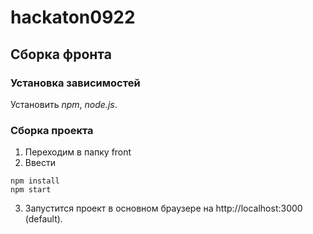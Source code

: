 # hackaton0922
## Сборка фронта
### Установка зависимостей
Установить *npm*, *node.js*.
### Сборка проекта
1. Переходим в папку front
2. Ввести
```
npm install
npm start
```
3. Запустится проект в основном браузере на http://localhost:3000 (default).
